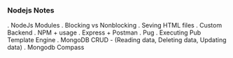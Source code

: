 ### Nodejs Notes

. NodeJs Modules
. Blocking vs Nonblocking
. Seving HTML files
. Custom Backend
. NPM + usage
. Express + Postman
. Pug
. Executing Pub Template Engine
. MongoDB CRUD - (Reading data, Deleting data, Updating data)
. Mongodb Compass
